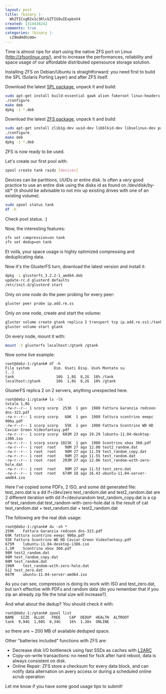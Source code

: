 ```yaml
---
layout: post
title: !binary |-
  WkZTICsgR2x1c3RlckZTIG9uIExpbnV4
created: 1314438242
comments: true
categories: !binary |-
  c29mdHdhcmU=
---
```

Time is almost ripe for start using the native ZFS port on Linux (http://zfsonlinux.org/), and to increase the performances, reliability and space usage of our affordable distributed opensource storage solution.

Installing ZFS on Debian/Ubuntu is straightforward: you need first to build the SPL (Solaris Porting Layer) and after ZFS itself.

Download the latest <a href="https://github.com/zfsonlinux/spl/downloads">SPL package</a>, unpack it and build:

``` bash
sudo apt-get install build-essential gawk alien fakeroot linux-headers-$(uname -r)
./configure
make deb
dpkg -i *.deb
```

Download the latest <a href="https://github.com/zfsonlinux/zfs/downloads">ZFS package</a>, unpack it and build:

``` bash
sudo apt-get install zlib1g-dev uuid-dev libblkid-dev libselinux-dev parted lsscsi
./configure
make deb
dpkg -i *.deb
```

ZFS is now ready to be used.

Let's create our first pool with:

``` bash
zpool create tank raidz [devices]
```

Devices can be partitions, UUIDs or entire disk. Is often a *very* good practice to use an entire disk using the disks id as found on /dev/disk/by-id/* (it should be advisable to not mix up existing drives with one of an existing volume).

``` bash
sudo zpool status tank
df -h
```

Check pool status. :)

Now, the interesting features:

``` bash
zfs set compression=on tank
zfs set dedup=on tank
```

Et voilà, your space usage is highly optimized compressing and deduplicating data.

Now it's the GlusterFS turn, download the latest version and install it:

``` bash
dpkg -i glusterfs_3.2.2-1_amd64.deb 
update-rc.d glusterd defaults
/etc/init.d/glusterd start
```

Only on one node do the peer probing for every peer:

``` bash
gluster peer probe ip.add.re.ss
```

Only on one node, create and start the volume:

``` bash
gluster volume create gtank replica 2 transport tcp ip.add.re.ss1:/tank ip.add.re.ss2:/tank
gluster volume start gtank
``` 

On every node, mount it with:

``` bash
mount -t glusterfs localhost:/gtank /gtank
```

Now some live example:

```
root@debz-1:/gtank# df -h
File system           Dim. Usati Disp. Uso% Montato su
[..]
tank                   10G  1,8G  8,2G  18% /tank
localhost:/gtank       10G  1,8G  8,2G  18% /gtank
```

GlusterFS replica 2 on 2 servers, anything unexpected here.

```
root@debz-1:/gtank# ls -lh
totale 1,8G
-rw-r--r-- 1 scorp scorp  253K  1 gen  1980 Fattura Garanzia redcoon dns-323.pdf
-rw-r--r-- 1 scorp scorp   68K  1 gen  1980 fattura scontrino eeepc 900a.pdf
-rw-r--r-- 1 scorp scorp   55K  1 gen  1980 Fattura Scontrino WD HD Caviar Green Videofantasy.pdf
-rw-r--r-- 1 scorp scorp  681M 23 ago 19.29 lubuntu-11.04-desktop-i386.iso
-rw-r--r-- 1 scorp scorp 1021K  1 gen  1980 Scontrino xbox 360.pdf
-rw-r--r-- 1 root  root    98M 27 ago 12.00 test2_random.dat
-rw-r--r-- 1 root  root    98M 27 ago 11.59 test_random_copy.dat
-rw-r--r-- 1 root  root    98M 27 ago 11.55 test_random.dat
-rw-r--r-- 1 root  root   293M 27 ago 12.06 test_random-with-zero-hole.dat
-rw-r--r-- 1 root  root    98M 27 ago 11.53 test_zero.dat
-rw-r--r-- 1 root  root   674M 18 ago 16.43 ubuntu-11.04-server-amd64.iso
```

Here I've copied some PDFs, 2 ISO, and some dd generated file:
test_zero.dat is a dd if=/dev/zero
test_random.dat and test2_random.dat are 2 different iteration with dd if=/dev/urandom
test_random_copy.dat is a cp of test_random.dat
test_random-with-zero-hole.dat is the result of cat test_random.dat + test_random.dat + test2_random.dat

The following are the real disk usage:

```
root@debz-1:/gtank# du -sh *
259K	Fattura Garanzia redcoon dns-323.pdf
69K	fattura scontrino eeepc 900a.pdf
55K	Fattura Scontrino WD HD Caviar Green Videofantasy.pdf
675M	lubuntu-11.04-desktop-i386.iso
1,1M	Scontrino xbox 360.pdf
98M	test2_random.dat
98M	test_random_copy.dat
98M	test_random.dat
196M	test_random-with-zero-hole.dat
512	test_zero.dat
667M	ubuntu-11.04-server-amd64.iso
```

As you can see, compression is doing its work with ISO and test_zero.dat, but isn't effective with PDFs and random data (do you remember that if you zip an already zip file the total size will increase?).

And what about the dedup? You should check it with:
```
root@debz-1:/gtank# zpool list
NAME   SIZE  ALLOC   FREE    CAP  DEDUP  HEALTH  ALTROOT
tank  9,94G  1,60G  8,34G    16%  1.20x  ONLINE  -
```
so there are ~ 200 MB of available deduped space.

Other "batteries included" functions with ZFS are:
<ul>
  <li>Decrease disk I/O bottleneck using fast SSDs as caches with <a href="http://www.solarisinternals.com/wiki/index.php/ZFS_Best_Practices_Guide#Separate_Cache_Devices">L2ARC</a></li>
  <li>Copy-on-write transactions: no need for fsck after hard reboot, data is always consistent on disk.</li>
  <li>Online Repair: ZFS store a checksum for every data block, and can notify data alternation on avery access or during a scheduled online scrub operation</li>
</ul>

Let me know if you have some good usage tips to submit!
